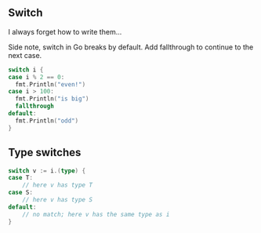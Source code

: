 ## Switch

I always forget how to write them...

Side note, switch in Go breaks by default. Add fallthrough to continue to the next case.

```go
switch i {
case i % 2 == 0:
  fmt.Println("even!")
case i > 100:
  fmt.Println("is big")
  fallthrough
default:
  fmt.Println("odd")
}
```


## Type switches
```go
switch v := i.(type) {
case T:
    // here v has type T
case S:
    // here v has type S
default:
    // no match; here v has the same type as i
}
```


